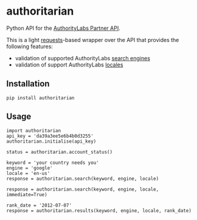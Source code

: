 # authoritarian

Python API for the [AuthorityLabs Partner API](http://authoritylabs.com/api/partner-api/).

This is a light [requests](https://github.com/kennethreitz/requests)-based wrapper over the API that provides the following features:

* validation of supported AuthorityLabs [search engines](http://authoritylabs.com/api/reference/#engines)
* validation of support AuthorityLabs [locales](http://authoritylabs.com/api/reference/#countries)

## Installation

    pip install authoritarian

## Usage

    import authoritarian
    api_key = 'da39a3ee5e6b4b0d3255'
    authoritarian.initialise(api_key)

    status = authoritarian.account_status()
	
    keyword = 'your country needs you'
    engine = 'google'
    locale = 'en-us'
    response = authoritarian.search(keyword, engine, locale)
      
    response = authoritarian.search(keyword, engine, locale, immediate=True)

    rank_date = '2012-07-07'
    response = authoritarian.results(keyword, engine, locale, rank_date)
